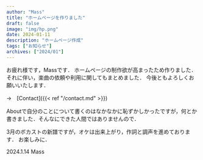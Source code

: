 ```yaml
---
author: "Mass"
title: "ホームページを作りました"
draft: false
image: "img/hp.png"
date: 2024-01-11
description: "ホームページ作成"
tags: ["お知らせ"]
archives: ["2024/01"]
---
```


お疲れ様です，Massです．
ホームページの制作欲が高まったため作りました．
それに伴い，楽曲の依頼や利用に関してもまとめました．
今後ともよろしくお願いいたします．

→　[Contact]({{< ref "/contact.md" >}})

Aboutで自分のことについて書くのはなかなかに恥ずかしかったですが，何とか書きました．そんなにできた人間ではありませんので．

3月のボカストの新譜ですが，オケは出来上がり，作詞と調声を進めております．
お楽しみに．

2024.1.14 
Mass